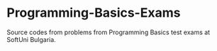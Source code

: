 # Programming-Basics-Exams
Source codes from problems from Programming Basics test exams at SoftUni Bulgaria.
